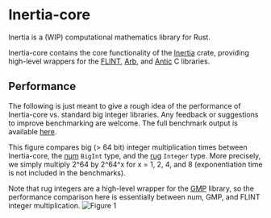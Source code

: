 # Inertia-core

Inertia is a (WIP) computational mathematics library for Rust. 

Inertia-core contains the core functionality of the [Inertia](https://github.com/wjyoumans/inertia) crate, providing high-level wrappers for the [FLINT](https://flintlib.org/doc/), [Arb](https://arblib.org/), and [Antic](https://github.com/wbhart/antic) C libraries.

## Performance

The following is just meant to give a rough idea of the performance of Inertia-core vs. standard big integer libraries. Any feedback or suggestions to improve benchmarking are welcome. The full benchmark output is available [here](/../bench/report/index.html).

This figure compares big (> 64 bit) integer multiplication times between Inertia-core, the [num](https://crates.io/crates/num) `BigInt` type, and the [rug](https://crates.io/crates/rug) `Integer` type.
More precisely, we simply multiply 2^64 by 2^64^x for x = 1, 2, 4, and 8 (exponentiation time is not included in the benchmarks). 

Note that rug integers are a high-level wrapper for the [GMP](https://crates.io/crates/rug) library, so the performance comparison here is essentially between num, GMP, and FLINT integer multiplication.
![Figure 1](/../bench/Integer-mul/report/lines.svg?raw=true&sanitize=true)
